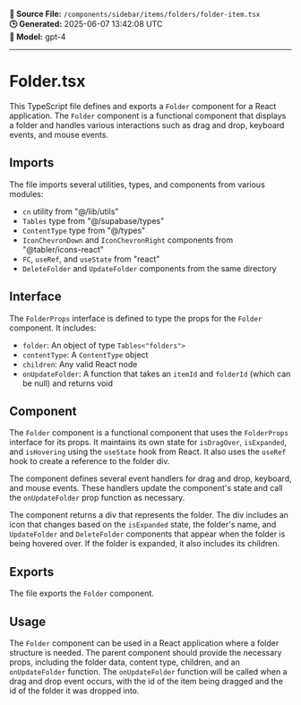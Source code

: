 **📄 Source File:** `/components/sidebar/items/folders/folder-item.tsx`  
**🕒 Generated:** 2025-06-07 13:42:08 UTC  
**🤖 Model:** gpt-4

---

# Folder.tsx

This TypeScript file defines and exports a `Folder` component for a React application. The `Folder` component is a functional component that displays a folder and handles various interactions such as drag and drop, keyboard events, and mouse events.

## Imports

The file imports several utilities, types, and components from various modules:

- `cn` utility from "@/lib/utils"
- `Tables` type from "@/supabase/types"
- `ContentType` type from "@/types"
- `IconChevronDown` and `IconChevronRight` components from "@tabler/icons-react"
- `FC`, `useRef`, and `useState` from "react"
- `DeleteFolder` and `UpdateFolder` components from the same directory

## Interface

The `FolderProps` interface is defined to type the props for the `Folder` component. It includes:

- `folder`: An object of type `Tables<"folders">`
- `contentType`: A `ContentType` object
- `children`: Any valid React node
- `onUpdateFolder`: A function that takes an `itemId` and `folderId` (which can be null) and returns void

## Component

The `Folder` component is a functional component that uses the `FolderProps` interface for its props. It maintains its own state for `isDragOver`, `isExpanded`, and `isHovering` using the `useState` hook from React. It also uses the `useRef` hook to create a reference to the folder div.

The component defines several event handlers for drag and drop, keyboard, and mouse events. These handlers update the component's state and call the `onUpdateFolder` prop function as necessary.

The component returns a div that represents the folder. The div includes an icon that changes based on the `isExpanded` state, the folder's name, and `UpdateFolder` and `DeleteFolder` components that appear when the folder is being hovered over. If the folder is expanded, it also includes its children.

## Exports

The file exports the `Folder` component.

## Usage

The `Folder` component can be used in a React application where a folder structure is needed. The parent component should provide the necessary props, including the folder data, content type, children, and an `onUpdateFolder` function. The `onUpdateFolder` function will be called when a drag and drop event occurs, with the id of the item being dragged and the id of the folder it was dropped into.